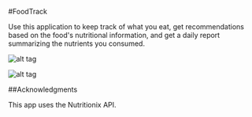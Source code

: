 #FoodTrack

Use this application to keep track of what you eat, get recommendations based on the food's nutritional information, and get a daily report summarizing the nutrients you consumed. 

![alt tag](https://cloud.githubusercontent.com/assets/16930791/21409987/de9b0d92-c79a-11e6-8722-a23255ed8e65.png)

![alt tag](https://cloud.githubusercontent.com/assets/16930791/21410038/349b646c-c79b-11e6-944d-38c3655af328.png)

##Acknowledgments

This app uses the Nutritionix API. 

